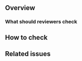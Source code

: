 <!-- PR template -->
## Overview
<!-- In this section please describe the objective and overview of this PR briefly. -->

<!--
List up what you have changed in the code bases if the PR is big.
- change1
- change2
-->

<!-- Describe here what you want reviewers to review this PR -->
### What should reviewers check

## How to check
<!--
  In this section describe how to verify your changes in the PR
  Typically how to run tests or what test cases you've added.
-->

## Related issues
<!--
  In this section please link any issues, tasks.
-->
